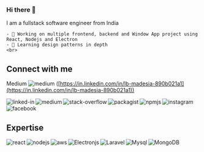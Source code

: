 ### Hi there 👋

  I am a fullstack software engineer from India

    - 🔭 Working on multiple frontend, backend and Window App project using React, Nodejs and Electron
    - 🌱 Learning design patterns in depth
    <br>

## Connect with me

Medium	![medium](https://img.shields.io/badge/Medium-12100E?style=for-the-badge&logo=medium&logoColor=white) ([https://in.linkedin.com/in/lb-madesia-890b021a1](https://in.linkedin.com/in/lb-madesia-890b021a1))

  [<img align="left" alt="linked-in" src="[https://img.shields.io/badge/linkedin-%230077B5.svg?&style=for-the-badge&logo=linkedin&logoColor=white](https://img.shields.io/badge/linkedin-%230077B5.svg?&style=for-the-badge&logo=linkedin&logoColor=white)" />]([https://in.linkedin.com/in/lb-madesia-890b021a1](https://in.linkedin.com/in/lb-madesia-890b021a1))

  [<img align="left" alt="medium" src="[https://img.shields.io/badge/medium-%2312100E.svg?&style=for-the-badge&logo=medium&logoColor=white](https://img.shields.io/badge/medium-%2312100E.svg?&style=for-the-badge&logo=medium&logoColor=white)" />]([https://medium.com/@lalbabumadesia2](https://medium.com/@lalbabumadesia2))

  [<img align="left" alt="stack-overflow" src="[https://img.shields.io/badge/stack%20overflow-FE7A16?logo=stack-overflow&logoColor=white&style=for-the-badge](https://img.shields.io/badge/stack%20overflow-FE7A16?logo=stack-overflow&logoColor=white&style=for-the-badge)" />]([https://stackoverflow.com/users/22148493/lb-madesia?tab=profile](https://stackoverflow.com/users/22148493/lb-madesia?tab=profile))


  [<img align="left" alt="packagist" src="[https://img.shields.io/packagist/l/:user/:repo?&style=for-the-badge&logo=medium&logoColor=white](https://img.shields.io/packagist/l/:user/:repo?&style=for-the-badge&logo=medium&logoColor=white)" />]([https://packagist.org/users/lbmadesia/packages/](https://packagist.org/users/lbmadesia/packages/))

  [<img align="left" alt="npmjs" src="[https://img.shields.io/clearlydefined/score/:type/:provider/:namespace/:name/:revision](https://img.shields.io/clearlydefined/score/:type/:provider/:namespace/:name/:revision)" />]([https://www.npmjs.com/~lbmadesia](https://www.npmjs.com/~lbmadesia))

  [<img align="left" alt="instagram" src="[https://img.shields.io/instagram/l/:user/:repo?&style=for-the-badge&logo=medium&logoColor=white](https://img.shields.io/instagram/l/:user/:repo?&style=for-the-badge&logo=medium&logoColor=white)" />]([https://www.instagram.com/lbmadesia](https://www.instagram.com/lbmadesia))

[<img align="left" alt="facebook" src="[https://img.shields.io/badge/facebook-%231877F2.svg?&style=for-the-badge&logo=facebook&logoColor=white](https://img.shields.io/badge/facebook-%231877F2.svg?&style=for-the-badge&logo=facebook&logoColor=white)" />]([https://www.facebook.com/profile.php?id=100012726150335](https://www.facebook.com/profile.php?id=100012726150335))


  

<br>
<br>

## Expertise
  <img align="left" alt="react" src="[https://img.shields.io/badge/react%20-%2320232a.svg?&style=for-the-badge&logo=react&logoColor=%2361DAFB](https://img.shields.io/badge/react%20-%2320232a.svg?&style=for-the-badge&logo=react&logoColor=%2361DAFB)" />

  <img align="left" alt="nodejs" src="[https://img.shields.io/badge/node.js%20-%2343853D.svg?&style=for-the-badge&logo=node.js&logoColor=white](https://img.shields.io/badge/node.js%20-%2343853D.svg?&style=for-the-badge&logo=node.js&logoColor=white)" />

  <img align="left" alt="aws" src="[https://img.shields.io/badge/Amazon%20AWS-%23232F3E?logo=amazon-aws&logoColor=white&style=for-the-badge](https://img.shields.io/badge/Amazon%20AWS-%23232F3E?logo=amazon-aws&logoColor=white&style=for-the-badge)" />

  <img align="left" alt="Electronjs" src="[https://img.shields.io/badge/postgres-%23316192.svg?&style=for-the-badge&logo=postgresql&logoColor=white](https://img.shields.io/badge/postgres-%23316192.svg?&style=for-the-badge&logo=postgresql&logoColor=white)" />

  <img align="left" alt="Laravel" src="[https://img.shields.io/badge/Android-3DDC84?logo=android&logoColor=white&style=for-the-badge](https://img.shields.io/badge/Android-3DDC84?logo=android&logoColor=white&style=for-the-badge)" />

  <img align="left" alt="Mysql" src="[https://img.shields.io/badge/spring%20-%236DB33F.svg?&style=for-the-badge&logo=spring&logoColor=white](https://img.shields.io/badge/spring%20-%236DB33F.svg?&style=for-the-badge&logo=spring&logoColor=white)" />

  <img align="left" alt="MongoDB" src="[https://img.shields.io/badge/spring%20-%236DB33F.svg?&style=for-the-badge&logo=spring&logoColor=white](https://img.shields.io/badge/spring%20-%236DB33F.svg?&style=for-the-badge&logo=spring&logoColor=white)" />

<br>
<br>
